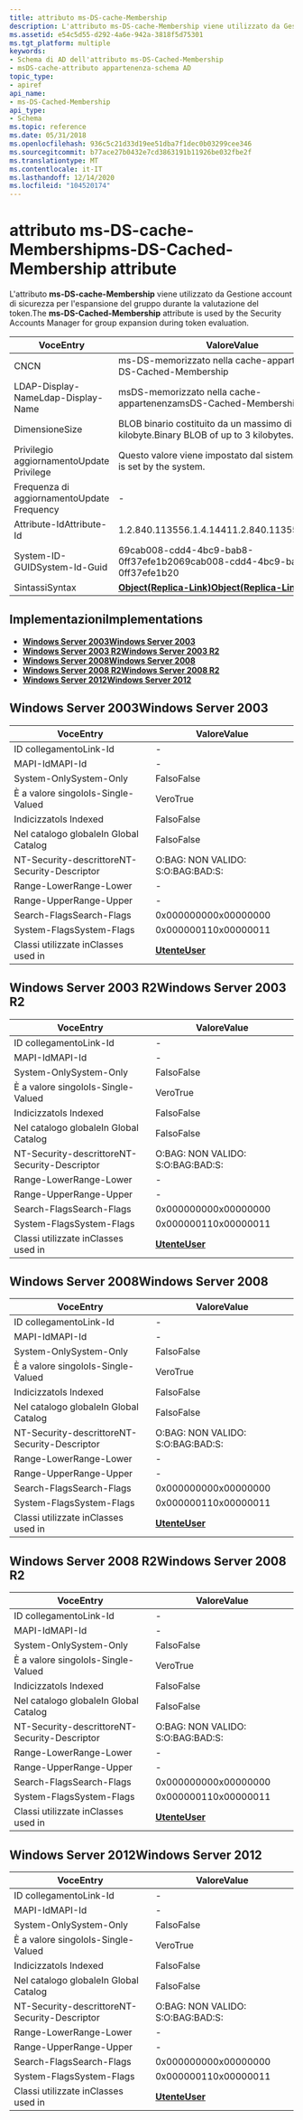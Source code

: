 ```yaml
---
title: attributo ms-DS-cache-Membership
description: L'attributo ms-DS-cache-Membership viene utilizzato da Gestione account di sicurezza per l'espansione del gruppo durante la valutazione del token.
ms.assetid: e54c5d55-d292-4a6e-942a-3818f5d75301
ms.tgt_platform: multiple
keywords:
- Schema di AD dell'attributo ms-DS-Cached-Membership
- msDS-cache-attributo appartenenza-schema AD
topic_type:
- apiref
api_name:
- ms-DS-Cached-Membership
api_type:
- Schema
ms.topic: reference
ms.date: 05/31/2018
ms.openlocfilehash: 936c5c21d33d19ee51dba7f1dec0b03299cee346
ms.sourcegitcommit: b77ace27b0432e7cd3863191b11926be032fbe2f
ms.translationtype: MT
ms.contentlocale: it-IT
ms.lasthandoff: 12/14/2020
ms.locfileid: "104520174"
---
```

# <a name="ms-ds-cached-membership-attribute"></a><span data-ttu-id="0f29a-105">attributo ms-DS-cache-Membership</span><span class="sxs-lookup"><span data-stu-id="0f29a-105">ms-DS-Cached-Membership attribute</span></span>

<span data-ttu-id="0f29a-106">L'attributo **ms-DS-cache-Membership** viene utilizzato da Gestione account di sicurezza per l'espansione del gruppo durante la valutazione del token.</span><span class="sxs-lookup"><span data-stu-id="0f29a-106">The **ms-DS-Cached-Membership** attribute is used by the Security Accounts Manager for group expansion during token evaluation.</span></span>



| <span data-ttu-id="0f29a-107">Voce</span><span class="sxs-lookup"><span data-stu-id="0f29a-107">Entry</span></span> | <span data-ttu-id="0f29a-108">Valore</span><span class="sxs-lookup"><span data-stu-id="0f29a-108">Value</span></span> |
|-------------------|-------------------------------------------------------|
| <span data-ttu-id="0f29a-109">CN</span><span class="sxs-lookup"><span data-stu-id="0f29a-109">CN</span></span>                | <span data-ttu-id="0f29a-110">ms-DS-memorizzato nella cache-appartenenza</span><span class="sxs-lookup"><span data-stu-id="0f29a-110">ms-DS-Cached-Membership</span></span>                               |
| <span data-ttu-id="0f29a-111">LDAP-Display-Name</span><span class="sxs-lookup"><span data-stu-id="0f29a-111">Ldap-Display-Name</span></span> | <span data-ttu-id="0f29a-112">msDS-memorizzato nella cache-appartenenza</span><span class="sxs-lookup"><span data-stu-id="0f29a-112">msDS-Cached-Membership</span></span>                                |
| <span data-ttu-id="0f29a-113">Dimensione</span><span class="sxs-lookup"><span data-stu-id="0f29a-113">Size</span></span>              | <span data-ttu-id="0f29a-114">BLOB binario costituito da un massimo di 3 kilobyte.</span><span class="sxs-lookup"><span data-stu-id="0f29a-114">Binary BLOB of up to 3 kilobytes.</span></span>                     |
| <span data-ttu-id="0f29a-115">Privilegio aggiornamento</span><span class="sxs-lookup"><span data-stu-id="0f29a-115">Update Privilege</span></span>  | <span data-ttu-id="0f29a-116">Questo valore viene impostato dal sistema.</span><span class="sxs-lookup"><span data-stu-id="0f29a-116">This value is set by the system.</span></span>                      |
| <span data-ttu-id="0f29a-117">Frequenza di aggiornamento</span><span class="sxs-lookup"><span data-stu-id="0f29a-117">Update Frequency</span></span>  | \-                                                    |
| <span data-ttu-id="0f29a-118">Attribute-Id</span><span class="sxs-lookup"><span data-stu-id="0f29a-118">Attribute-Id</span></span>      | <span data-ttu-id="0f29a-119">1.2.840.113556.1.4.1441</span><span class="sxs-lookup"><span data-stu-id="0f29a-119">1.2.840.113556.1.4.1441</span></span>                               |
| <span data-ttu-id="0f29a-120">System-ID-GUID</span><span class="sxs-lookup"><span data-stu-id="0f29a-120">System-Id-Guid</span></span>    | <span data-ttu-id="0f29a-121">69cab008-cdd4-4bc9-bab8-0ff37efe1b20</span><span class="sxs-lookup"><span data-stu-id="0f29a-121">69cab008-cdd4-4bc9-bab8-0ff37efe1b20</span></span>                  |
| <span data-ttu-id="0f29a-122">Sintassi</span><span class="sxs-lookup"><span data-stu-id="0f29a-122">Syntax</span></span>            | [<span data-ttu-id="0f29a-123">**Object(Replica-Link)**</span><span class="sxs-lookup"><span data-stu-id="0f29a-123">**Object(Replica-Link)**</span></span>](s-object-replica-link.md) |



## <a name="implementations"></a><span data-ttu-id="0f29a-124">Implementazioni</span><span class="sxs-lookup"><span data-stu-id="0f29a-124">Implementations</span></span>

-   [<span data-ttu-id="0f29a-125">**Windows Server 2003**</span><span class="sxs-lookup"><span data-stu-id="0f29a-125">**Windows Server 2003**</span></span>](#windows-server-2003)
-   [<span data-ttu-id="0f29a-126">**Windows Server 2003 R2**</span><span class="sxs-lookup"><span data-stu-id="0f29a-126">**Windows Server 2003 R2**</span></span>](#windows-server-2003-r2)
-   [<span data-ttu-id="0f29a-127">**Windows Server 2008**</span><span class="sxs-lookup"><span data-stu-id="0f29a-127">**Windows Server 2008**</span></span>](#windows-server-2008)
-   [<span data-ttu-id="0f29a-128">**Windows Server 2008 R2**</span><span class="sxs-lookup"><span data-stu-id="0f29a-128">**Windows Server 2008 R2**</span></span>](#windows-server-2008-r2)
-   [<span data-ttu-id="0f29a-129">**Windows Server 2012**</span><span class="sxs-lookup"><span data-stu-id="0f29a-129">**Windows Server 2012**</span></span>](#windows-server-2012)

## <a name="windows-server-2003"></a><span data-ttu-id="0f29a-130">Windows Server 2003</span><span class="sxs-lookup"><span data-stu-id="0f29a-130">Windows Server 2003</span></span>



| <span data-ttu-id="0f29a-131">Voce</span><span class="sxs-lookup"><span data-stu-id="0f29a-131">Entry</span></span> | <span data-ttu-id="0f29a-132">Valore</span><span class="sxs-lookup"><span data-stu-id="0f29a-132">Value</span></span> |
|------------------------|-----------------------------------|
| <span data-ttu-id="0f29a-133">ID collegamento</span><span class="sxs-lookup"><span data-stu-id="0f29a-133">Link-Id</span></span>                | \-                                |
| <span data-ttu-id="0f29a-134">MAPI-Id</span><span class="sxs-lookup"><span data-stu-id="0f29a-134">MAPI-Id</span></span>                | \-                                |
| <span data-ttu-id="0f29a-135">System-Only</span><span class="sxs-lookup"><span data-stu-id="0f29a-135">System-Only</span></span>            | <span data-ttu-id="0f29a-136">Falso</span><span class="sxs-lookup"><span data-stu-id="0f29a-136">False</span></span>                             |
| <span data-ttu-id="0f29a-137">È a valore singolo</span><span class="sxs-lookup"><span data-stu-id="0f29a-137">Is-Single-Valued</span></span>       | <span data-ttu-id="0f29a-138">Vero</span><span class="sxs-lookup"><span data-stu-id="0f29a-138">True</span></span>                              |
| <span data-ttu-id="0f29a-139">Indicizzato</span><span class="sxs-lookup"><span data-stu-id="0f29a-139">Is Indexed</span></span>             | <span data-ttu-id="0f29a-140">Falso</span><span class="sxs-lookup"><span data-stu-id="0f29a-140">False</span></span>                             |
| <span data-ttu-id="0f29a-141">Nel catalogo globale</span><span class="sxs-lookup"><span data-stu-id="0f29a-141">In Global Catalog</span></span>      | <span data-ttu-id="0f29a-142">Falso</span><span class="sxs-lookup"><span data-stu-id="0f29a-142">False</span></span>                             |
| <span data-ttu-id="0f29a-143">NT-Security-descrittore</span><span class="sxs-lookup"><span data-stu-id="0f29a-143">NT-Security-Descriptor</span></span> | <span data-ttu-id="0f29a-144">O:BAG: NON VALIDO: S:</span><span class="sxs-lookup"><span data-stu-id="0f29a-144">O:BAG:BAD:S:</span></span>                      |
| <span data-ttu-id="0f29a-145">Range-Lower</span><span class="sxs-lookup"><span data-stu-id="0f29a-145">Range-Lower</span></span>            | \-                                |
| <span data-ttu-id="0f29a-146">Range-Upper</span><span class="sxs-lookup"><span data-stu-id="0f29a-146">Range-Upper</span></span>            | \-                                |
| <span data-ttu-id="0f29a-147">Search-Flags</span><span class="sxs-lookup"><span data-stu-id="0f29a-147">Search-Flags</span></span>           | <span data-ttu-id="0f29a-148">0x00000000</span><span class="sxs-lookup"><span data-stu-id="0f29a-148">0x00000000</span></span>                        |
| <span data-ttu-id="0f29a-149">System-Flags</span><span class="sxs-lookup"><span data-stu-id="0f29a-149">System-Flags</span></span>           | <span data-ttu-id="0f29a-150">0x00000011</span><span class="sxs-lookup"><span data-stu-id="0f29a-150">0x00000011</span></span>                        |
| <span data-ttu-id="0f29a-151">Classi utilizzate in</span><span class="sxs-lookup"><span data-stu-id="0f29a-151">Classes used in</span></span>        | [<span data-ttu-id="0f29a-152">**Utente**</span><span class="sxs-lookup"><span data-stu-id="0f29a-152">**User**</span></span>](c-user.md)<br/> |



## <a name="windows-server-2003-r2"></a><span data-ttu-id="0f29a-153">Windows Server 2003 R2</span><span class="sxs-lookup"><span data-stu-id="0f29a-153">Windows Server 2003 R2</span></span>



| <span data-ttu-id="0f29a-154">Voce</span><span class="sxs-lookup"><span data-stu-id="0f29a-154">Entry</span></span> | <span data-ttu-id="0f29a-155">Valore</span><span class="sxs-lookup"><span data-stu-id="0f29a-155">Value</span></span> |
|------------------------|-----------------------------------|
| <span data-ttu-id="0f29a-156">ID collegamento</span><span class="sxs-lookup"><span data-stu-id="0f29a-156">Link-Id</span></span>                | \-                                |
| <span data-ttu-id="0f29a-157">MAPI-Id</span><span class="sxs-lookup"><span data-stu-id="0f29a-157">MAPI-Id</span></span>                | \-                                |
| <span data-ttu-id="0f29a-158">System-Only</span><span class="sxs-lookup"><span data-stu-id="0f29a-158">System-Only</span></span>            | <span data-ttu-id="0f29a-159">Falso</span><span class="sxs-lookup"><span data-stu-id="0f29a-159">False</span></span>                             |
| <span data-ttu-id="0f29a-160">È a valore singolo</span><span class="sxs-lookup"><span data-stu-id="0f29a-160">Is-Single-Valued</span></span>       | <span data-ttu-id="0f29a-161">Vero</span><span class="sxs-lookup"><span data-stu-id="0f29a-161">True</span></span>                              |
| <span data-ttu-id="0f29a-162">Indicizzato</span><span class="sxs-lookup"><span data-stu-id="0f29a-162">Is Indexed</span></span>             | <span data-ttu-id="0f29a-163">Falso</span><span class="sxs-lookup"><span data-stu-id="0f29a-163">False</span></span>                             |
| <span data-ttu-id="0f29a-164">Nel catalogo globale</span><span class="sxs-lookup"><span data-stu-id="0f29a-164">In Global Catalog</span></span>      | <span data-ttu-id="0f29a-165">Falso</span><span class="sxs-lookup"><span data-stu-id="0f29a-165">False</span></span>                             |
| <span data-ttu-id="0f29a-166">NT-Security-descrittore</span><span class="sxs-lookup"><span data-stu-id="0f29a-166">NT-Security-Descriptor</span></span> | <span data-ttu-id="0f29a-167">O:BAG: NON VALIDO: S:</span><span class="sxs-lookup"><span data-stu-id="0f29a-167">O:BAG:BAD:S:</span></span>                      |
| <span data-ttu-id="0f29a-168">Range-Lower</span><span class="sxs-lookup"><span data-stu-id="0f29a-168">Range-Lower</span></span>            | \-                                |
| <span data-ttu-id="0f29a-169">Range-Upper</span><span class="sxs-lookup"><span data-stu-id="0f29a-169">Range-Upper</span></span>            | \-                                |
| <span data-ttu-id="0f29a-170">Search-Flags</span><span class="sxs-lookup"><span data-stu-id="0f29a-170">Search-Flags</span></span>           | <span data-ttu-id="0f29a-171">0x00000000</span><span class="sxs-lookup"><span data-stu-id="0f29a-171">0x00000000</span></span>                        |
| <span data-ttu-id="0f29a-172">System-Flags</span><span class="sxs-lookup"><span data-stu-id="0f29a-172">System-Flags</span></span>           | <span data-ttu-id="0f29a-173">0x00000011</span><span class="sxs-lookup"><span data-stu-id="0f29a-173">0x00000011</span></span>                        |
| <span data-ttu-id="0f29a-174">Classi utilizzate in</span><span class="sxs-lookup"><span data-stu-id="0f29a-174">Classes used in</span></span>        | [<span data-ttu-id="0f29a-175">**Utente**</span><span class="sxs-lookup"><span data-stu-id="0f29a-175">**User**</span></span>](c-user.md)<br/> |



## <a name="windows-server-2008"></a><span data-ttu-id="0f29a-176">Windows Server 2008</span><span class="sxs-lookup"><span data-stu-id="0f29a-176">Windows Server 2008</span></span>



| <span data-ttu-id="0f29a-177">Voce</span><span class="sxs-lookup"><span data-stu-id="0f29a-177">Entry</span></span> | <span data-ttu-id="0f29a-178">Valore</span><span class="sxs-lookup"><span data-stu-id="0f29a-178">Value</span></span> |
|------------------------|-----------------------------------|
| <span data-ttu-id="0f29a-179">ID collegamento</span><span class="sxs-lookup"><span data-stu-id="0f29a-179">Link-Id</span></span>                | \-                                |
| <span data-ttu-id="0f29a-180">MAPI-Id</span><span class="sxs-lookup"><span data-stu-id="0f29a-180">MAPI-Id</span></span>                | \-                                |
| <span data-ttu-id="0f29a-181">System-Only</span><span class="sxs-lookup"><span data-stu-id="0f29a-181">System-Only</span></span>            | <span data-ttu-id="0f29a-182">Falso</span><span class="sxs-lookup"><span data-stu-id="0f29a-182">False</span></span>                             |
| <span data-ttu-id="0f29a-183">È a valore singolo</span><span class="sxs-lookup"><span data-stu-id="0f29a-183">Is-Single-Valued</span></span>       | <span data-ttu-id="0f29a-184">Vero</span><span class="sxs-lookup"><span data-stu-id="0f29a-184">True</span></span>                              |
| <span data-ttu-id="0f29a-185">Indicizzato</span><span class="sxs-lookup"><span data-stu-id="0f29a-185">Is Indexed</span></span>             | <span data-ttu-id="0f29a-186">Falso</span><span class="sxs-lookup"><span data-stu-id="0f29a-186">False</span></span>                             |
| <span data-ttu-id="0f29a-187">Nel catalogo globale</span><span class="sxs-lookup"><span data-stu-id="0f29a-187">In Global Catalog</span></span>      | <span data-ttu-id="0f29a-188">Falso</span><span class="sxs-lookup"><span data-stu-id="0f29a-188">False</span></span>                             |
| <span data-ttu-id="0f29a-189">NT-Security-descrittore</span><span class="sxs-lookup"><span data-stu-id="0f29a-189">NT-Security-Descriptor</span></span> | <span data-ttu-id="0f29a-190">O:BAG: NON VALIDO: S:</span><span class="sxs-lookup"><span data-stu-id="0f29a-190">O:BAG:BAD:S:</span></span>                      |
| <span data-ttu-id="0f29a-191">Range-Lower</span><span class="sxs-lookup"><span data-stu-id="0f29a-191">Range-Lower</span></span>            | \-                                |
| <span data-ttu-id="0f29a-192">Range-Upper</span><span class="sxs-lookup"><span data-stu-id="0f29a-192">Range-Upper</span></span>            | \-                                |
| <span data-ttu-id="0f29a-193">Search-Flags</span><span class="sxs-lookup"><span data-stu-id="0f29a-193">Search-Flags</span></span>           | <span data-ttu-id="0f29a-194">0x00000000</span><span class="sxs-lookup"><span data-stu-id="0f29a-194">0x00000000</span></span>                        |
| <span data-ttu-id="0f29a-195">System-Flags</span><span class="sxs-lookup"><span data-stu-id="0f29a-195">System-Flags</span></span>           | <span data-ttu-id="0f29a-196">0x00000011</span><span class="sxs-lookup"><span data-stu-id="0f29a-196">0x00000011</span></span>                        |
| <span data-ttu-id="0f29a-197">Classi utilizzate in</span><span class="sxs-lookup"><span data-stu-id="0f29a-197">Classes used in</span></span>        | [<span data-ttu-id="0f29a-198">**Utente**</span><span class="sxs-lookup"><span data-stu-id="0f29a-198">**User**</span></span>](c-user.md)<br/> |



## <a name="windows-server-2008-r2"></a><span data-ttu-id="0f29a-199">Windows Server 2008 R2</span><span class="sxs-lookup"><span data-stu-id="0f29a-199">Windows Server 2008 R2</span></span>



| <span data-ttu-id="0f29a-200">Voce</span><span class="sxs-lookup"><span data-stu-id="0f29a-200">Entry</span></span> | <span data-ttu-id="0f29a-201">Valore</span><span class="sxs-lookup"><span data-stu-id="0f29a-201">Value</span></span> |
|------------------------|-----------------------------------|
| <span data-ttu-id="0f29a-202">ID collegamento</span><span class="sxs-lookup"><span data-stu-id="0f29a-202">Link-Id</span></span>                | \-                                |
| <span data-ttu-id="0f29a-203">MAPI-Id</span><span class="sxs-lookup"><span data-stu-id="0f29a-203">MAPI-Id</span></span>                | \-                                |
| <span data-ttu-id="0f29a-204">System-Only</span><span class="sxs-lookup"><span data-stu-id="0f29a-204">System-Only</span></span>            | <span data-ttu-id="0f29a-205">Falso</span><span class="sxs-lookup"><span data-stu-id="0f29a-205">False</span></span>                             |
| <span data-ttu-id="0f29a-206">È a valore singolo</span><span class="sxs-lookup"><span data-stu-id="0f29a-206">Is-Single-Valued</span></span>       | <span data-ttu-id="0f29a-207">Vero</span><span class="sxs-lookup"><span data-stu-id="0f29a-207">True</span></span>                              |
| <span data-ttu-id="0f29a-208">Indicizzato</span><span class="sxs-lookup"><span data-stu-id="0f29a-208">Is Indexed</span></span>             | <span data-ttu-id="0f29a-209">Falso</span><span class="sxs-lookup"><span data-stu-id="0f29a-209">False</span></span>                             |
| <span data-ttu-id="0f29a-210">Nel catalogo globale</span><span class="sxs-lookup"><span data-stu-id="0f29a-210">In Global Catalog</span></span>      | <span data-ttu-id="0f29a-211">Falso</span><span class="sxs-lookup"><span data-stu-id="0f29a-211">False</span></span>                             |
| <span data-ttu-id="0f29a-212">NT-Security-descrittore</span><span class="sxs-lookup"><span data-stu-id="0f29a-212">NT-Security-Descriptor</span></span> | <span data-ttu-id="0f29a-213">O:BAG: NON VALIDO: S:</span><span class="sxs-lookup"><span data-stu-id="0f29a-213">O:BAG:BAD:S:</span></span>                      |
| <span data-ttu-id="0f29a-214">Range-Lower</span><span class="sxs-lookup"><span data-stu-id="0f29a-214">Range-Lower</span></span>            | \-                                |
| <span data-ttu-id="0f29a-215">Range-Upper</span><span class="sxs-lookup"><span data-stu-id="0f29a-215">Range-Upper</span></span>            | \-                                |
| <span data-ttu-id="0f29a-216">Search-Flags</span><span class="sxs-lookup"><span data-stu-id="0f29a-216">Search-Flags</span></span>           | <span data-ttu-id="0f29a-217">0x00000000</span><span class="sxs-lookup"><span data-stu-id="0f29a-217">0x00000000</span></span>                        |
| <span data-ttu-id="0f29a-218">System-Flags</span><span class="sxs-lookup"><span data-stu-id="0f29a-218">System-Flags</span></span>           | <span data-ttu-id="0f29a-219">0x00000011</span><span class="sxs-lookup"><span data-stu-id="0f29a-219">0x00000011</span></span>                        |
| <span data-ttu-id="0f29a-220">Classi utilizzate in</span><span class="sxs-lookup"><span data-stu-id="0f29a-220">Classes used in</span></span>        | [<span data-ttu-id="0f29a-221">**Utente**</span><span class="sxs-lookup"><span data-stu-id="0f29a-221">**User**</span></span>](c-user.md)<br/> |



## <a name="windows-server-2012"></a><span data-ttu-id="0f29a-222">Windows Server 2012</span><span class="sxs-lookup"><span data-stu-id="0f29a-222">Windows Server 2012</span></span>



| <span data-ttu-id="0f29a-223">Voce</span><span class="sxs-lookup"><span data-stu-id="0f29a-223">Entry</span></span> | <span data-ttu-id="0f29a-224">Valore</span><span class="sxs-lookup"><span data-stu-id="0f29a-224">Value</span></span> |
|------------------------|-----------------------------------|
| <span data-ttu-id="0f29a-225">ID collegamento</span><span class="sxs-lookup"><span data-stu-id="0f29a-225">Link-Id</span></span>                | \-                                |
| <span data-ttu-id="0f29a-226">MAPI-Id</span><span class="sxs-lookup"><span data-stu-id="0f29a-226">MAPI-Id</span></span>                | \-                                |
| <span data-ttu-id="0f29a-227">System-Only</span><span class="sxs-lookup"><span data-stu-id="0f29a-227">System-Only</span></span>            | <span data-ttu-id="0f29a-228">Falso</span><span class="sxs-lookup"><span data-stu-id="0f29a-228">False</span></span>                             |
| <span data-ttu-id="0f29a-229">È a valore singolo</span><span class="sxs-lookup"><span data-stu-id="0f29a-229">Is-Single-Valued</span></span>       | <span data-ttu-id="0f29a-230">Vero</span><span class="sxs-lookup"><span data-stu-id="0f29a-230">True</span></span>                              |
| <span data-ttu-id="0f29a-231">Indicizzato</span><span class="sxs-lookup"><span data-stu-id="0f29a-231">Is Indexed</span></span>             | <span data-ttu-id="0f29a-232">Falso</span><span class="sxs-lookup"><span data-stu-id="0f29a-232">False</span></span>                             |
| <span data-ttu-id="0f29a-233">Nel catalogo globale</span><span class="sxs-lookup"><span data-stu-id="0f29a-233">In Global Catalog</span></span>      | <span data-ttu-id="0f29a-234">Falso</span><span class="sxs-lookup"><span data-stu-id="0f29a-234">False</span></span>                             |
| <span data-ttu-id="0f29a-235">NT-Security-descrittore</span><span class="sxs-lookup"><span data-stu-id="0f29a-235">NT-Security-Descriptor</span></span> | <span data-ttu-id="0f29a-236">O:BAG: NON VALIDO: S:</span><span class="sxs-lookup"><span data-stu-id="0f29a-236">O:BAG:BAD:S:</span></span>                      |
| <span data-ttu-id="0f29a-237">Range-Lower</span><span class="sxs-lookup"><span data-stu-id="0f29a-237">Range-Lower</span></span>            | \-                                |
| <span data-ttu-id="0f29a-238">Range-Upper</span><span class="sxs-lookup"><span data-stu-id="0f29a-238">Range-Upper</span></span>            | \-                                |
| <span data-ttu-id="0f29a-239">Search-Flags</span><span class="sxs-lookup"><span data-stu-id="0f29a-239">Search-Flags</span></span>           | <span data-ttu-id="0f29a-240">0x00000000</span><span class="sxs-lookup"><span data-stu-id="0f29a-240">0x00000000</span></span>                        |
| <span data-ttu-id="0f29a-241">System-Flags</span><span class="sxs-lookup"><span data-stu-id="0f29a-241">System-Flags</span></span>           | <span data-ttu-id="0f29a-242">0x00000011</span><span class="sxs-lookup"><span data-stu-id="0f29a-242">0x00000011</span></span>                        |
| <span data-ttu-id="0f29a-243">Classi utilizzate in</span><span class="sxs-lookup"><span data-stu-id="0f29a-243">Classes used in</span></span>        | [<span data-ttu-id="0f29a-244">**Utente**</span><span class="sxs-lookup"><span data-stu-id="0f29a-244">**User**</span></span>](c-user.md)<br/> |



 

 





